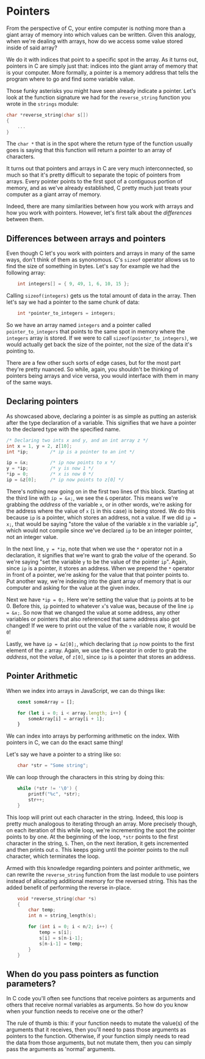 # Pointers

From the perspective of C, your entire computer is nothing more than a giant array of memory into which values can be written. Given this analogy, when we're dealing with arrays, how do we access some value stored inside of said array? 

We do it with indices that point to a specific spot in the array. As it turns out, pointers in C are simply just that: indices into the giant array of memory that is your computer. More formally, a pointer is a memory address that tells the program where to go and find some variable value. 

Those funky asterisks you might have seen already indicate a pointer. Let's look at the function signature we had for the `reverse_string` function you wrote in the `strings` module:
```c
char *reverse_string(char s[])
{
    ...
}
```
The `char *` that is in the spot where the return type of the function usually goes is saying that this function will return a pointer to an array of characters.

It turns out that pointers and arrays in C are very much interconnected, so much so that it's pretty difficult to separate the topic of pointers from arrays. Every pointer points to the first spot of a contiguous portion of memory, and as we've already established, C pretty much just treats your computer as a giant array of memory. 

Indeed, there are many similarities between how you work with arrays and how you work with pointers. However, let's first talk about the _differences_ between them.

## Differences between arrays and pointers

Even though C let's you work with pointers and arrays in many of the same ways, don't think of them as synonomous. C's `sizeof` operator allows us to find the size of something in bytes. Let's say for example we had the following array:
```c
    int integers[] = { 9, 49, 1, 6, 10, 15 };
```
Calling `sizeof(integers)` gets us the total amount of data in the array. Then let's say we had a pointer to the same chunk of data:
```c
    int *pointer_to_integers = integers;
```
So we have an array named `integers` and a pointer called `pointer_to_integers` that points to the same spot in memory where the `integers` array is stored. If we were to call `sizeof(pointer_to_integers)`, we would actually get back the size of the pointer, not the size of the data it's pointing to.

There are a few other such sorts of edge cases, but for the most part they're pretty nuanced. So while, again, you shouldn't be thinking of pointers being arrays and vice versa, you would interface with them in many of the same ways. 

## Declaring pointers 

As showcased above, declaring a pointer is as simple as putting an asterisk after the type declaration of a variable. This signifies that we have a pointer to the declared type with the specified name. 

```c
/* Declaring two ints x and y, and an int array z */
int x = 1, y = 2, z[10];
int *ip;        /* ip is a pointer to an int */

ip = &x;        /* ip now points to x */
y = *ip;        /* y is now 1 */
*ip = 0;        /* x is now 0 */
ip = &z[0];     /* ip now points to z[0] */
```

There's nothing new going on in the first two lines of this block. Starting at the third line with `ip = &x;`, we see the `&` operator. This means we're grabbing the _address_ of the variable `x`, or in other words, we're asking for the address where the value of `x` (`1` in this case) is being stored. We do this because `ip` is a pointer, which stores an address, not a value. If we did `ip = x;`, that would be saying "store the value of the variable x in the variable `ip`", which would not compile since we've declared `ip` to be an integer pointer, not an integer value. 

In the next line, `y = *ip`, note that when we use the `*` operator not in a declaration, it signifies that we're want to grab the _value_ of the operand. So we're saying "set the variable `y` to be the value of the pointer `ip`". Again, since `ip` is a pointer, it stores an address. When we prepend the `*` operator in front of a pointer, we're asking for the value that that pointer points to. Put another way, we're indexing into the giant array of memory that is our computer and asking for the value at the given index. 

Next we have `*ip = 0;`. Here we're setting the value that `ip` points at to be 0. Before this, `ip` pointed to whatever `x`'s value was, because of the line `ip = &x;`. So now that we changed the value at some address, any other variables or pointers that also referenced that same address also got changed! If we were to print out the value of the `x` variable now, it would be `0`!

Lastly, we have `ip = &z[0];`, which declaring that `ip` now points to the first element of the `z` array. Again, we use the `&` operator in order to grab the _address_, not the _value_, of `z[0]`, since `ip` is a pointer that stores an address. 

## Pointer Arithmetic

When we index into arrays in JavaScript, we can do things like:
```javascript
    const someArray = [];

    for (let i = 0; i < array.length; i++) {
        someArray[i] = array[i + 1];
    }
```
We can index into arrays by performing arithmetic on the index. With pointers in C, we can do the exact same thing!

Let's say we have a pointer to a string like so:
```c
    char *str = "Some string";
```
We can loop through the characters in this string by doing this:
```c
    while (*str != '\0') {
        printf("%c", *str);
        str++;
    }
```
This loop will print out each character in the string. Indeed, this loop is pretty much analogous to iterating through an array. More precisely though, on each iteration of this while loop, we're incrementing the spot the pointer points to by one. At the beginning of the loop, `*str` points to the first character in the string, `S`. Then, on the next iteration, it gets incremented and then prints out `o`. This keeps going until the pointer points to the null character, which terminates the loop. 

Armed with this knowledge regarding pointers and pointer arithmetic, we can rewrite the `reverse_string` function from the last module to use pointers instead of allocating additional memory for the reversed string. This has the added benefit of performing the reverse in-place.
```c
    void *reverse_string(char *s)
    {
        char temp;
        int n = string_length(s);

        for (int i = 0; i < n/2; i++) {
            temp = s[i];
            s[i] = s[n-i-1];
            s[n-i-1] = temp;
        }
    }
```

## When do you pass pointers as function parameters?

In C code you'll often see functions that receive pointers as arguments and others that receive normal variables as arguments. So how do you know when your function needs to receive one or the other?

The rule of thumb is this: if your function needs to mutate the value(s) of the arguments that it receives, then you'll need to pass those arguments as pointers to the function. Otherwise, if your function simply needs to read the data from those arguments, but not mutate them, then you can simply pass the arguments as 'normal' arguments. 
